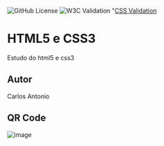 ![GitHub License](https://img.shields.io/github/license/losc4r/site?style=flat)
![W3C Validation](https://img.shields.io/w3c-validation/html?targetUrl=https%3A%2F%2Flosc4r.github.io%2Fsite%2F)
"[CSS Validation](https://jigsaw.w3.org/css-validator/images/vcss-blue)

# HTML5 e CSS3
Estudo do html5 e css3
## Autor
Carlos Antonio
## QR Code
![image](https://github.com/user-attachments/assets/7c47d6e4-4119-4379-82b7-bb2cd9334493)

